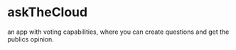 askTheCloud
===========

an app with voting capabilities, where you can create questions and get the publics opinion.
